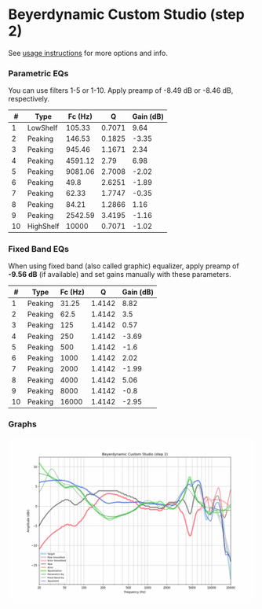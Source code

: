 # Beyerdynamic Custom Studio (step 2)
See [usage instructions](https://github.com/jaakkopasanen/AutoEq#usage) for more options and info.

### Parametric EQs
You can use filters 1-5 or 1-10. Apply preamp of -8.49 dB or -8.46 dB, respectively.

|   # | Type      |   Fc (Hz) |      Q |   Gain (dB) |
|-----|-----------|-----------|--------|-------------|
|   1 | LowShelf  |    105.33 | 0.7071 |        9.64 |
|   2 | Peaking   |    146.53 | 0.1825 |       -3.35 |
|   3 | Peaking   |    945.46 | 1.1671 |        2.34 |
|   4 | Peaking   |   4591.12 | 2.79   |        6.98 |
|   5 | Peaking   |   9081.06 | 2.7008 |       -2.02 |
|   6 | Peaking   |     49.8  | 2.6251 |       -1.89 |
|   7 | Peaking   |     62.33 | 1.7747 |       -0.35 |
|   8 | Peaking   |     84.21 | 1.2866 |        1.16 |
|   9 | Peaking   |   2542.59 | 3.4195 |       -1.16 |
|  10 | HighShelf |  10000    | 0.7071 |       -1.02 |

### Fixed Band EQs
When using fixed band (also called graphic) equalizer, apply preamp of **-9.56 dB** (if available) and set gains manually with these parameters.

|   # | Type    |   Fc (Hz) |      Q |   Gain (dB) |
|-----|---------|-----------|--------|-------------|
|   1 | Peaking |     31.25 | 1.4142 |        8.82 |
|   2 | Peaking |     62.5  | 1.4142 |        3.5  |
|   3 | Peaking |    125    | 1.4142 |        0.57 |
|   4 | Peaking |    250    | 1.4142 |       -3.69 |
|   5 | Peaking |    500    | 1.4142 |       -1.6  |
|   6 | Peaking |   1000    | 1.4142 |        2.02 |
|   7 | Peaking |   2000    | 1.4142 |       -1.99 |
|   8 | Peaking |   4000    | 1.4142 |        5.06 |
|   9 | Peaking |   8000    | 1.4142 |       -0.8  |
|  10 | Peaking |  16000    | 1.4142 |       -2.95 |

### Graphs
![](./Beyerdynamic%20Custom%20Studio%20(step%202).png)
